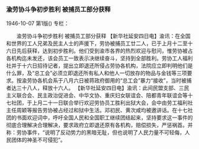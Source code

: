 ### 渝劳协斗争初步胜利  被捕员工部分获释

1946-10-07
第1版()
专栏：

　　渝劳协斗争初步胜利
    被捕员工部分获释
    【新华社延安四日电】渝讯：在全国和世界的工人兄弟及民主人士的声援下，劳协被捕员工廿二人，已于上月十二至十六日先后获释，达到初步胜利。他们受到渝市各界的热烈欢迎与慰问，惟劳协被占各机构迄未发还，该会员工一致表示决继续奋斗，坚持到全部胜利。劳协工人福利社并于十六日招待记者，提出立即退还所侵占劳协各机构，法院应立即判明他们是什么罪，及“总工会”必须立即退还所有私人和他人一切放存的物品与金钱等三项要求。按渝劳协各机会系于八月六日被蒋政府御用的“总工会”暴力“接收”，当时被捕者达三十八人，释放十六人。
    【新华社延安四日电】渝讯：此间民盟支部、三民主义联合会、民主政治促进会、中华文协、重庆妇女联谊会、陪都青年联谊会等十七社团，于上月二十一日联合举行欢迎劳协员工胜利出狱大会，会中由劳工福利社主任周颖等报告劳协被占经过和狱中生活。邓初民、黄次咸均被邀讲话。在十七社团的书面欢迎词中，呼吁全国人民和全国职工继续团结起来，坚持要求这一事件的彻底合理解决合理解决，要求政府立即退还原有各机构，赔偿损失，严惩祸首。并称：劳协事件，“说明了反动势力的黑暗无耻，但也说明了人民力量不可轻侮，人民团体的神圣不可侵犯”。
